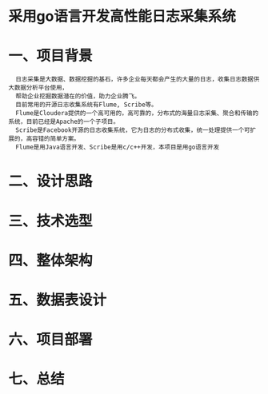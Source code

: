# 采用go语言开发高性能日志采集系统

# 一、项目背景
      日志采集是大数据、数据挖掘的基石，许多企业每天都会产生的大量的日志，收集日志数据供大数据分析平台使用，
      帮助企业挖掘数据潜在的价值，助力企业腾飞。
      目前常用的开源日志收集系统有Flume, Scribe等。
      Flume是Cloudera提供的一个高可用的，高可靠的，分布式的海量日志采集、聚合和传输的系统，目前已经是Apache的一个子项目。
      Scribe是Facebook开源的日志收集系统，它为日志的分布式收集，统一处理提供一个可扩展的，高容错的简单方案。
      Flume是用Java语言开发、Scribe是用c/c++开发，本项目是用go语言开发
        
# 二、设计思路

# 三、技术选型

# 四、整体架构

# 五、数据表设计

# 六、项目部署

# 七、总结
